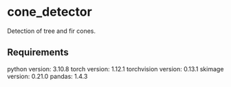 # cone_detector
Detection of tree and fir cones.

## Requirements
python version: 3.10.8
torch version: 1.12.1
torchvision version: 0.13.1
skimage version: 0.21.0
pandas: 1.4.3
